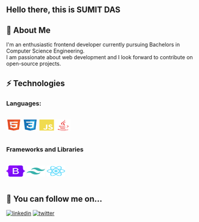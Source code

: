 ## Hello there, this is **SUMIT DAS**

## 🚀 About Me
I'm an enthusiastic frontend developer currently pursuing Bachelors in Computer Science Engineering.
<br>
I am passionate about web development and I look forward to contribute on open-source projects.

## ⚡ Technologies
### Languages:
<div style="display: inline_block"><br>
  <img align="center" alt="sumit-HTML" height="30" width="40" src="https://raw.githubusercontent.com/devicons/devicon/master/icons/html5/html5-original.svg">
  <img align="center" alt="sumit-CSS" height="30" width="40" src="https://raw.githubusercontent.com/devicons/devicon/master/icons/css3/css3-original.svg">
  <img align="center" alt="sumit-Js" height="30" width="40" src="https://raw.githubusercontent.com/devicons/devicon/master/icons/javascript/javascript-plain.svg">
<img align="center" alt="sumit-Java" height="30" width="40" src="https://raw.githubusercontent.com/devicons/devicon/master/icons/java/java-plain.svg">

</div>
<br>

### Frameworks and Libraries
<div style style="display: inline_block"><br>
    <img align="center" alt="sd" height="30" width="50" src="https://github.com/devicons/devicon/blob/master/icons/bootstrap/bootstrap-original.svg">
    <img align="center" alt="sd" height="30" width="50" src="https://github.com/devicons/devicon/blob/master/icons/tailwindcss/tailwindcss-plain.svg"> 
    <img align="center" alt="sd" height="30" width="50" src="https://github.com/devicons/devicon/blob/master/icons/react/react-original.svg">
   
</div>
<br>

## 🔗 You can follow me on...
<!-- [![portfolio](https://img.shields.io/badge/my_portfolio-000?style=for-the-badge&logo=ko-fi&logoColor=white)](https://katherinempeterson.com/) -->
[![linkedin](https://img.shields.io/badge/linkedin-0A66C2?style=for-the-badge&logo=linkedin&logoColor=white)](https://www.linkedin.com/in/sumit-das-a661b01ba/)
[![twitter](https://img.shields.io/badge/twitter-1DA1F2?style=for-the-badge&logo=twitter&logoColor=white)](https://twitter.com/sumitdas0849)
